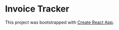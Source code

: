 # Invoice Tracker

This project was bootstrapped with [Create React App](https://github.com/facebook/create-react-app).

